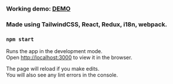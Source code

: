 ### Working demo: [DEMO](https://cv-maker-jp.web.app/)

### Made using TailwindCSS, React, Redux, i18n, webpack.
### `npm start`

Runs the app in the development mode.\
Open [http://localhost:3000](http://localhost:3000) to view it in the browser.

The page will reload if you make edits.\
You will also see any lint errors in the console.
